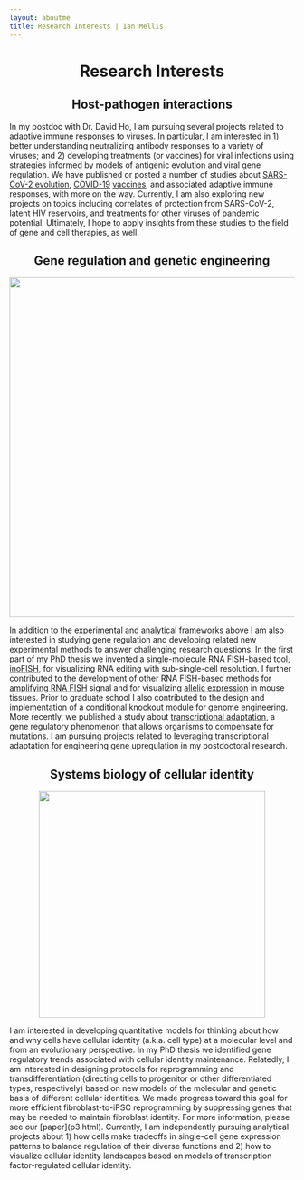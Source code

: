 ```yaml
---
layout: aboutme
title: Research Interests | Ian Mellis
---
```


# <center> Research Interests </center>

## <center> Host-pathogen interactions </center> 

In my postdoc with Dr. David Ho, I am pursuing several projects related to adaptive immune responses to viruses. In particular, I am interested in 1) better understanding neutralizing antibody responses to a variety of viruses; and 2) developing treatments (or vaccines) for viral infections using strategies informed by models of antigenic evolution and viral gene regulation. We have published or posted a number of studies about [SARS-CoV-2 evolution](BA_2_75.html), [COVID-19](XBB_MV.html) [vaccines](bivalent3mos.html), and associated adaptive immune responses, with more on the way. Currently, I am also exploring new projects on topics including correlates of protection from SARS-CoV-2, latent HIV reservoirs, and treatments for other viruses of pandemic potential. Ultimately, I hope to apply insights from these studies to the field of gene and cell therapies, as well.

<!-- ## <center> Manipulation of cellular identity </center> 

<p align="center">
<img src="{{ site.baseurl }}static/img/ipsc_cm_forsite.jpg" style="width:400px;" />
</p> -->
<!-- Cells display complex and important phenotypes depending on their cellular identity. For both basic and translational purposes we would like to be able to manipulate cellular identity on demand. For example, in basic research the advent of directed differentiation of cardiac myocytes (A, above) from human induced pluripotent stem cells (iPSC) has made possible experiments that previously would have required precious human tissue samples. Translationally, cellular reprogramming and transdifferentiation (directing cells to progenitor or other differentiated types, respectively; B, above) form the basis of many regenerative therapies under investigation.  -->
<!-- For more information, please see my most recent [preprint](p3.html). In the future I hope to develop additional transdifferentiation and reprogramming protocols for different starting and ending cell types. In particular, I am interested in high-fidelity and high-efficiency transdifferentiation to cardiac myocyte and motor neuron identities with an eye towards developing regenerative therapies for cardiac fibrosis, neurodegenerative disorders, and central nervous system injury. -->

## <center> Gene regulation and genetic engineering </center> 

<p align="center">
<img src="{{ site.baseurl }}static/img/inofish_forsite.jpg" style="width:600px;" />
</p>

In addition to the experimental and analytical frameworks above I am also interested in studying gene regulation and developing related new experimental methods to answer challenging research questions. In the first part of my PhD thesis we invented a single-molecule RNA FISH-based tool, [inoFISH](inoFISH.html), for visualizing RNA editing with sub-single-cell resolution. I further contributed to the development of other RNA FISH-based methods for [amplifying RNA FISH](clampFISH.html) signal and for visualizing [allelic expression](TissueSNPFISHbursting.html) in mouse tissues. Prior to graduate school I also contributed to the design and implementation of a [conditional knockout](COIN.html) module for genome engineering. More recently, we published a study about [transcriptional adaptation](GRN_NITC.html), a gene regulatory phenomenon that allows organisms to compensate for mutations. I am pursuing projects related to leveraging transcriptional adaptation for engineering gene upregulation in my postdoctoral research.

## <center> Systems biology of cellular identity </center> 

<p align="center">
<img src="{{ site.baseurl }}static/img/pillars-springs_forsite.jpg" style="width:400px;" />
</p>
I am interested in developing quantitative models for thinking about how and why cells have cellular identity (a.k.a. cell type) at a molecular level and from an evolutionary perspective. In my PhD thesis we identified gene regulatory trends associated with cellular identity maintenance. Relatedly, I am interested in designing protocols for reprogramming and transdifferentiation (directing cells to progenitor or other differentiated types, respectively) based on new models of the molecular and genetic basis of different cellular identities. We made progress toward this goal for more efficient fibroblast-to-iPSC reprogramming by suppressing genes that may be needed to maintain fibroblast identity. For more information, please see our [paper](p3.html). Currently, I am independently pursuing analytical projects about 1) how cells make tradeoffs in single-cell gene expression patterns to balance regulation of their diverse functions and 2) how to visualize cellular identity landscapes based on models of transcription factor-regulated cellular identity. 

<!-- ## Future Directions -->

